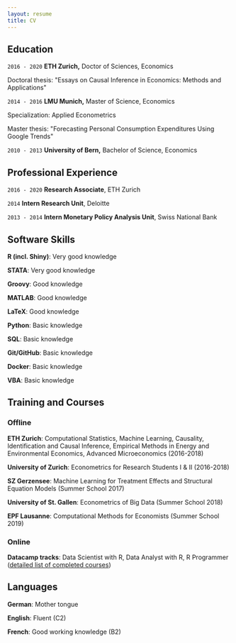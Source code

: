 ```yaml
---
layout: resume
title: CV
---
```



## Education 

`2016 - 2020`
__ETH Zurich,__
Doctor of Sciences, Economics

Doctoral thesis: "Essays on Causal Inference in Economics: Methods and Applications"

`2014 - 2016`
__LMU Munich,__
Master of Science, Economics

Specialization: Applied Econometrics

Master thesis: "Forecasting Personal Consumption Expenditures Using Google Trends"


`2010 - 2013`
__University of Bern,__
Bachelor of Science, Economics



## Professional Experience

`2016 - 2020`
__Research Associate__, ETH Zurich 

`2014`
__Intern Research Unit__, Deloitte 

`2013 - 2014`
__Intern Monetary Policy Analysis Unit__, Swiss National Bank

## Software Skills

__R (incl. Shiny)__: Very good knowledge

__STATA__: Very good knowledge

__Groovy__: Good knowledge

__MATLAB__: Good knowledge

__LaTeX__: Good knowledge

__Python__: Basic knowledge

__SQL__: Basic knowledge

__Git/GitHub__: Basic knowledge

__Docker__: Basic knowledge

__VBA__: Basic knowledge

## Training and Courses


### Offline

__ETH Zurich__: Computational Statistics, Machine Learning, Causality, Identification and Causal Inference, Empirical Methods in Energy and Environmental Economics, Advanced Microeconomics (2016-2018)

__University of Zurich__: Econometrics for Research Students I & II (2016-2018)

__SZ Gerzensee__: Machine Learning for Treatment Effects and Structural Equation Models (Summer School 2017)

__University of St. Gallen__: Econometrics of Big Data (Summer School 2018)

__EPF Lausanne__: Computational Methods for Economists (Summer School 2019)


### Online

__Datacamp tracks__: Data Scientist with R, Data Analyst with R, R Programmer ([detailed list of completed courses](/courses/))

## Languages

__German__: Mother tongue

__English__: Fluent (C2)

__French__: Good working knowledge (B2)



<!-- ## CV download

- [Download CV](pdf/CV_MoorElias.pdf) -->


<!-- ### Footer

Last updated: May 2013 -->


